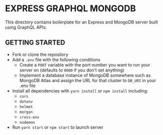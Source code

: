 # EXPRESS GRAPHQL MONGODB

This directory contains boilerplate for an Express and MongoDB server built using GraphQL APIs.

## GETTING STARTED

- Fork or clone the repository
- Add a `.env` file with the following conditions
  - Create a `PORT` variable with the port number you want to run your server on (defaults to `8000` if you don't set anything)
  - Implement a database instance of MongoDB somewhere such as MongoDB Atlas and assign the URL for that cluster to `DB_URI` in your .env file
- Install all dependencies with `yarn install` or `npm install` including:
  - `cors`
  - `dotenv`
  - `helmet`
  - `morgan`
  - `cross-env`
  - `nodemon`
- Run `yarn start` or `npm start` to launch server
